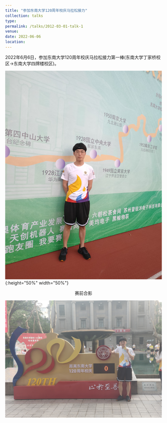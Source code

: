 ```yaml
---
title: "参加东南大学120周年校庆马拉松接力"
collection: talks
type:
permalink: /talks/2012-03-01-talk-1
venue: 
date: 2022-06-06
location:
---
```


2022年6月6日，参加东南大学120周年校庆马拉松接力第一棒(东南大学丁家桥校区->东南大学四牌楼校区)。

![赛前合影](../images/校庆马拉松2.jpg){:height="50%" width="50%"}

<p align="center">赛前合影</p>

![完赛合影](../images/校庆马拉松1.jpg "完赛合影")
